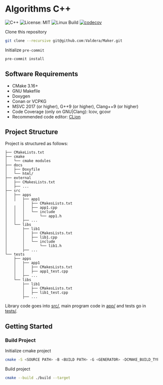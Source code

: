 # Algorithms C++

![C++](https://img.shields.io/badge/C%2B%2B-20%2F23-blue)
![License: MIT](https://img.shields.io/badge/License-MIT-yellow.svg)
![Linux Build](https://github.com/Valdera/learn-ds/workflows/Ubuntu%20CI%20Test/badge.svg)
[![codecov](https://codecov.io/gh/Valdera/learn-ds/branch/main/graph/badge.svg)](https://codecov.io/gh/Valdera/learn-ds)

Clone this repository

```bash
git clone --recursive git@github.com:Valdera/Maker.git
```

Initialize `pre-commit`

```bash
pre-commit install
```

## Software Requirements

- CMake 3.16+
- GNU Makefile
- Doxygen
- Conan or VCPKG
- MSVC 2017 (or higher), G++9 (or higher), Clang++9 (or higher)
- Code Coverage (only on GNU|Clang): lcov, gcovr
- Recommended code editor: [CLion](https://www.jetbrains.com/clion/)

## Project Structure

Project is structured as follows:

``` text
├── CMakeLists.txt
├── cmake
│   └── cmake modules
├── docs
│   ├── Doxyfile
│   └── html/
├── external
│   ├── CMakesLists.txt
│   ├── ...
├── src
│   ├── apps
│   │   ├── app1
│       │   ├── CMakesLists.txt
│   │   │   ├── app1.cpp
│   │   │   └── include
│   │   │       └── app1.h
│   │   ├── ...
│   └── libs
│       ├── lib1
│       │   ├── CMakesLists.txt
│       │   ├── lib1.cpp
│       │   └── include
│       │       └── lib1.h
│       ├── ...
└── tests
    ├── apps
    │   ├── app1
    │   │   ├── CMakesLists.txt
    │   │   ├── app1_test.cpp
    │   ├── ...
    └── libs
        ├── lib1
        │   ├── CMakesLists.txt
        │   ├── lib1_test.cpp
        ├── ...
```

Library code goes into [src/](src/), main program code in [app/](app) and tests go in [tests/](tests/).

## Getting Started

### Build Project

Initialize cmake project

```bash
cmake -S <SOURCE PATH> -B <BUILD PATH> -G <GENERATOR> -DCMAKE_BUILD_TYPE=<BUILD TYPE> ..
```

Build project

```bash
cmake --build ./build --target
```
